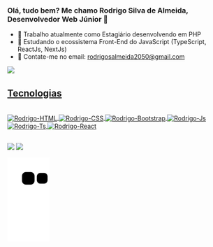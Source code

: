 ### Olá, tudo bem? Me chamo Rodrigo Silva de Almeida, Desenvolvedor Web Júnior 👋

- 🔭 Trabalho atualmente como Estagiário desenvolvendo em  PHP
- 🌱 Estudando o ecossistema Front-End do JavaScript (TypeScript, ReactJs, NextJs)
- 💬 Contate-me no email: rodrigosalmeida2050@gmail.com

<div style="display: flex"></br>
  <a href="https://github.com/RodrigoS2050">
  <img height="170em" src="https://github-readme-stats.vercel.app/api/top-langs/?username=RodrigoS2050&layout=compact&langs_count=7&theme=dark"/>
</div>
  
## Tecnologias
  
<div style="display: inline_block"><br>
  <img align="center" alt="Rodrigo-HTML" height="30" width="40" src="https://cdn.jsdelivr.net/gh/devicons/devicon/icons/html5/html5-original.svg">
  <img align="center" alt="Rodrigo-CSS" height="30" width="40" src="https://cdn.jsdelivr.net/gh/devicons/devicon/icons/css3/css3-original.svg">
  <img align="center" alt="Rodrigo-Bootstrap" height="35" width="50" src="https://cdn.jsdelivr.net/gh/devicons/devicon/icons/bootstrap/bootstrap-original.svg">
  <img align="center" alt="Rodrigo-Js" height="30" width="40" src="https://cdn.jsdelivr.net/gh/devicons/devicon/icons/javascript/javascript-original.svg">
  <img align="center" alt="Rodrigo-Ts" height="30" width="40" src="https://cdn.jsdelivr.net/gh/devicons/devicon/icons/typescript/typescript-plain.svg">
  <img align="center" alt="Rodrigo-React" height="30" width="40" src="https://cdn.jsdelivr.net/gh/devicons/devicon/icons/react/react-original.svg">
</div>
  
##
  
<div>
  <a href="https://www.linkedin.com/in/rodrigo-silva-86044a224/" target="_blank"><img src="https://img.shields.io/badge/LinkedIn-0077B5?style=for-the-badge&logo=linkedin&logoColor=white" target="_blank"></a>
  <a href="https://brave-fermat-2fceeb.netlify.app" target="_blank"><img src="https://img.shields.io/badge/website-000000?style=for-the-badge&logo=About.me&logoColor=white" target="_blank"></a>
</div>
  
![Snake animation](https://github.com/RodrigoS2050/RodrigoS2050/blob/output/github-contribution-grid-snake.svg)
